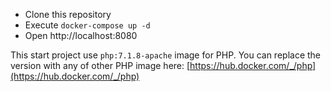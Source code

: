 - Clone this repository
- Execute `docker-compose up -d`
- Open http://localhost:8080

This start project use `php:7.1.8-apache` image for PHP.
You can replace the version with any of other PHP image here: [https://hub.docker.com/_/php](https://hub.docker.com/_/php)
